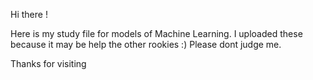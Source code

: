 Hi there ! 

Here is my study file for models of Machine Learning. I uploaded these because it may be help the other rookies :) Please dont judge me. 

Thanks for visiting

